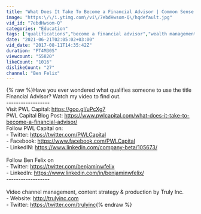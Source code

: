 ```yaml
---
title: "What Does It Take To Become a Financial Advisor | Common Sense Investing with Ben Felix"
image: "https:\/\/i.ytimg.com\/vi\/7ebdHwsom-Q\/hqdefault.jpg"
vid_id: "7ebdHwsom-Q"
categories: "Education"
tags: ["qualifications","become a financial advisor","wealth management"]
date: "2021-06-21T02:05:02+03:00"
vid_date: "2017-08-11T14:35:42Z"
duration: "PT4M30S"
viewcount: "55820"
likeCount: "1016"
dislikeCount: "27"
channel: "Ben Felix"
---
```

{% raw %}Have you ever wondered what qualifies someone to use the title Financial Advisor?  Watch my video to find out. <br />------------------<br />Visit PWL Capital: <a rel="nofollow" target="blank" href="https://goo.gl/uPcXg7">https://goo.gl/uPcXg7</a><br />PWL Capital Blog Post: <a rel="nofollow" target="blank" href="https://www.pwlcapital.com/what-does-it-take-to-become-a-financial-advisor/">https://www.pwlcapital.com/what-does-it-take-to-become-a-financial-advisor/</a><br />Follow PWL Capital on: <br />- Twitter: <a rel="nofollow" target="blank" href="https://twitter.com/PWLCapital">https://twitter.com/PWLCapital</a><br />- Facebook: <a rel="nofollow" target="blank" href="https://www.facebook.com/PWLCapital">https://www.facebook.com/PWLCapital</a><br />- LinkedIN: <a rel="nofollow" target="blank" href="https://www.linkedin.com/company-beta/105673/">https://www.linkedin.com/company-beta/105673/</a><br /><br />Follow Ben Felix on<br />- Twitter: <a rel="nofollow" target="blank" href="https://twitter.com/benjaminwfelix">https://twitter.com/benjaminwfelix</a><br />- LinkedIn: <a rel="nofollow" target="blank" href="https://www.linkedin.com/in/benjaminwfelix/">https://www.linkedin.com/in/benjaminwfelix/</a><br />------------------<br /><br />Video channel management, content strategy &amp; production by Truly Inc.<br />- Website: <a rel="nofollow" target="blank" href="http://trulyinc.com">http://trulyinc.com</a><br />- Twitter: <a rel="nofollow" target="blank" href="https://twitter.com/trulyinc">https://twitter.com/trulyinc</a>{% endraw %}
